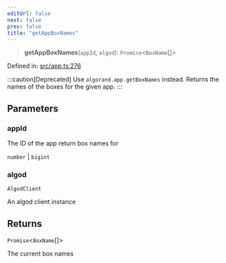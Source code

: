 ```yaml
---
editUrl: false
next: false
prev: false
title: "getAppBoxNames"
---
```


> **getAppBoxNames**(`appId`, `algod`): `Promise`\<`BoxName`[]\>

Defined in: [src/app.ts:276](https://github.com/algorandfoundation/algokit-utils-ts/blob/e57e96ab17213653e656688e8d7251c0107554cf/src/app.ts#L276)

:::caution[Deprecated]
Use `algorand.app.getBoxNames` instead.
Returns the names of the boxes for the given app.
:::

## Parameters

### appId

The ID of the app return box names for

`number` | `bigint`

### algod

`AlgodClient`

An algod client instance

## Returns

`Promise`\<`BoxName`[]\>

The current box names

